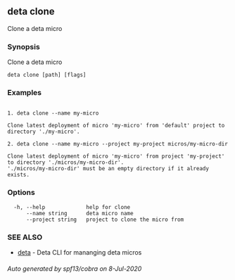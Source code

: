 ## deta clone

Clone a deta micro

### Synopsis

Clone a deta micro

```
deta clone [path] [flags]
```

### Examples

```

1. deta clone --name my-micro

Clone latest deployment of micro 'my-micro' from 'default' project to directory './my-micro'.

2. deta clone --name my-micro --project my-project micros/my-micro-dir

Clone latest deployment of micro 'my-micro' from project 'my-project' to directory './micros/my-micro-dir'.
'./micros/my-micro-dir' must be an empty directory if it already exists. 
```

### Options

```
  -h, --help             help for clone
      --name string      deta micro name
      --project string   project to clone the micro from
```

### SEE ALSO

* [deta](deta.md)	 - Deta CLI for mananging deta micros

###### Auto generated by spf13/cobra on 8-Jul-2020
